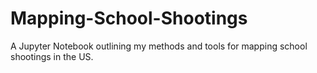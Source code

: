 # Mapping-School-Shootings
A Jupyter Notebook outlining my methods and tools for mapping school shootings in the US.
